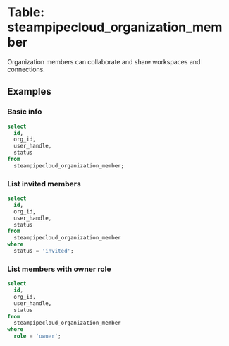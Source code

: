 # Table: steampipecloud_organization_member

Organization members can collaborate and share workspaces and connections.

## Examples

### Basic info

```sql
select
  id,
  org_id,
  user_handle,
  status
from
  steampipecloud_organization_member;
```

### List invited members

```sql
select
  id,
  org_id,
  user_handle,
  status
from
  steampipecloud_organization_member
where
  status = 'invited';
```

### List members with owner role

```sql
select
  id,
  org_id,
  user_handle,
  status
from
  steampipecloud_organization_member
where
  role = 'owner';
```
